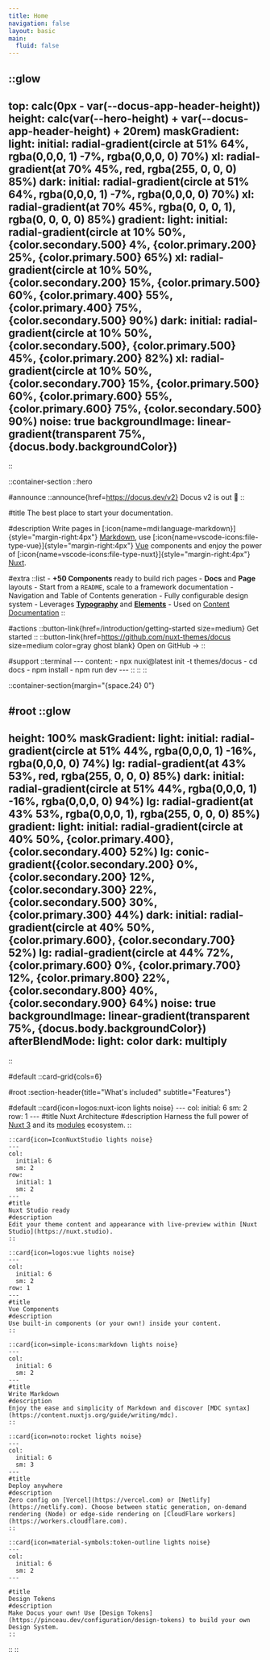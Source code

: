 ```yaml
---
title: Home
navigation: false
layout: basic
main:
  fluid: false
---
```


<!-- :hero-visuals -->

::glow
---
top: calc(0px - var(--docus-app-header-height))
height: calc(var(--hero-height) + var(--docus-app-header-height) + 20rem) 
maskGradient: 
  light: 
    initial: radial-gradient(circle at 51% 64%, rgba(0,0,0, 1) -7%, rgba(0,0,0, 0) 70%)
    xl: radial-gradient(at 70% 45%, red, rgba(255, 0, 0, 0) 85%)
  dark: 
    initial: radial-gradient(circle at 51% 64%, rgba(0,0,0, 1) -7%, rgba(0,0,0, 0) 70%)
    xl: radial-gradient(at 70% 45%, rgba(0, 0, 0, 1), rgba(0, 0, 0, 0) 85%)
gradient:
  light:
    initial: radial-gradient(circle at 10% 50%, {color.secondary.500} 4%, {color.primary.200} 25%, {color.primary.500} 65%)
    xl: radial-gradient(circle at 10% 50%, {color.secondary.200} 15%, {color.primary.500} 60%, {color.primary.400} 55%, {color.primary.400} 75%, {color.secondary.500} 90%)
  dark:
    initial: radial-gradient(circle at 10% 50%, {color.secondary.500}, {color.primary.500} 45%, {color.primary.200} 82%)
    xl: radial-gradient(circle at 10% 50%, {color.secondary.700} 15%, {color.primary.500} 60%, {color.primary.600} 55%, {color.primary.600} 75%, {color.secondary.500} 90%)
noise: true
backgroundImage: linear-gradient(transparent 75%, {docus.body.backgroundColor})
---
::

::container-section
  ::hero

  #announce
    ::announce{href=https://docus.dev/v2}
    Docus v2 is out 🎉
    ::

  #title
    The best place to start your documentation.

  #description
    Write pages in [:icon{name=mdi:language-markdown}]{style="margin-right:4px"} [Markdown](https://content.nuxtjs.org), use [:icon{name=vscode-icons:file-type-vue}]{style="margin-right:4px"} [Vue](https://vuejs.org) components and enjoy the power of [:icon{name=vscode-icons:file-type-nuxt}]{style="margin-right:4px"} [Nuxt](https://nuxt.com).

  #extra
    ::list
    - **+50 Components** ready to build rich pages
    - **Docs** and **Page** layouts
    - Start from a `README`, scale to a framework documentation
    - Navigation and Table of Contents generation
    - Fully configurable design system
    - Leverages [**Typography**](https://typography.nuxt.space/) and [**Elements**](https://elements.nuxt.dev)
    - Used on [Content Documentation](https://content.nuxtjs.org)
    ::

  #actions
    ::button-link{href=/introduction/getting-started size=medium}
    Get started
    ::
    ::button-link{href=https://github.com/nuxt-themes/docus size=medium color=gray ghost blank}
    Open on GitHub →
    ::

  #support
    ::terminal
    ---
    content:
    - npx nuxi@latest init -t themes/docus
    - cd docs
    - npm install
    - npm run dev
    ---
    :: 
  ::
::

::container-section{margin="{space.24} 0"}

#root
  ::glow
  ---
  height: 100%
  maskGradient: 
    light: 
      initial: radial-gradient(circle at 51% 44%, rgba(0,0,0, 1) -16%, rgba(0,0,0, 0) 74%)
      lg: radial-gradient(at 43% 53%, red, rgba(255, 0, 0, 0) 85%)
    dark: 
      initial: radial-gradient(circle at 51% 44%, rgba(0,0,0, 1) -16%, rgba(0,0,0, 0) 94%)
      lg: radial-gradient(at 43% 53%, rgba(0,0,0, 1), rgba(255, 0, 0, 0) 85%)
  gradient:
    light:
      initial: radial-gradient(circle at 40% 50%, {color.primary.400}, {color.secondary.400} 52%)
      lg: conic-gradient({color.secondary.200} 0%, {color.secondary.200} 12%, {color.secondary.300} 22%, {color.secondary.500} 30%, {color.primary.300} 44%)
    dark:
      initial: radial-gradient(circle at 40% 50%, {color.primary.600}, {color.secondary.700} 52%)
      lg: radial-gradient(circle at 44% 72%, {color.primary.600} 0%, {color.primary.700} 12%, {color.primary.800} 22%, {color.secondary.800} 40%, {color.secondary.900} 64%)
  noise: true
  backgroundImage: linear-gradient(transparent 75%, {docus.body.backgroundColor})
  afterBlendMode: 
    light: color
    dark: multiply
  ---
  ::

#default
  ::card-grid{cols=6}

  #root
  :section-header{title="What's included" subtitle="Features"}

  #default
    ::card{icon=logos:nuxt-icon lights noise}
    ---
    col: 
      initial: 6
      sm: 2
    row: 1
    ---
    #title
    Nuxt Architecture
    #description
    Harness the full power of [Nuxt 3](https://v3.nuxtjs.org) and its [modules](https://modules.nuxtjs.org) ecosystem.
    ::

    ::card{icon=IconNuxtStudio lights noise}
    ---
    col: 
      initial: 6
      sm: 2
    row: 
      initial: 1
      sm: 2
    ---
    #title
    Nuxt Studio ready
    #description
    Edit your theme content and appearance with live-preview within [Nuxt Studio](https://nuxt.studio).
    ::

    ::card{icon=logos:vue lights noise}
    ---
    col: 
      initial: 6
      sm: 2
    row: 1
    ---
    #title
    Vue Components
    #description
    Use built-in components (or your own!) inside your content.
    ::

    ::card{icon=simple-icons:markdown lights noise}
    ---
    col: 
      initial: 6
      sm: 2
    ---
    #title
    Write Markdown
    #description
    Enjoy the ease and simplicity of Markdown and discover [MDC syntax](https://content.nuxtjs.org/guide/writing/mdc).
    ::

    ::card{icon=noto:rocket lights noise}
    ---
    col: 
      initial: 6
      sm: 3
    ---
    #title
    Deploy anywhere
    #description
    Zero config on [Vercel](https://vercel.com) or [Netlify](https://netlify.com). Choose between static generation, on-demand rendering (Node) or edge-side rendering on [CloudFlare workers](https://workers.cloudflare.com).
    ::

    ::card{icon=material-symbols:token-outline lights noise}
    ---
    col: 
      initial: 6
      sm: 2
    ---

    #title
    Design Tokens
    #description
    Make Docus your own! Use [Design Tokens](https://pinceau.dev/configuration/design-tokens) to build your own Design System.
    ::
  ::
::